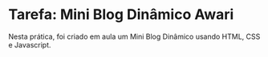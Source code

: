 # Tarefa: Mini Blog Dinâmico Awari

Nesta prática, foi criado em aula um Mini Blog Dinâmico usando HTML, CSS e Javascript.
